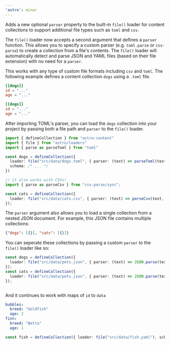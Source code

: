 ```yaml
---
'astro': minor
---
```


Adds a new optional `parser` property to the built-in `file()` loader for content collections to support additional file types such as `toml` and `csv`.

The `file()` loader now accepts a second argument that defines a `parser` function. This allows you to specify a custom parser (e.g. `toml.parse` or `csv-parse`) to create a collection from a file's contents. The `file()` loader will automatically detect and parse JSON and YAML files (based on their file extension) with no need for a `parser`.

This works with any type of custom file formats including `csv` and `toml`. The following example defines a content collection `dogs` using a `.toml` file.
```toml
[[dogs]]
id = "..."
age = "..."

[[dogs]]
id = "..."
age = "..."
```
After importing TOML's parser, you can load the `dogs` collection into your project by passing both a file path and `parser` to the `file()` loader.
```typescript
import { defineCollection } from "astro:content"
import { file } from "astro/loaders"
import { parse as parseToml } from "toml"

const dogs = defineCollection({
  loader: file("src/data/dogs.toml", { parser: (text) => parseToml(text).dogs }),
  schema: /* ... */
})

// it also works with CSVs!
import { parse as parseCsv } from "csv-parse/sync";

const cats = defineCollection({
  loader: file("src/data/cats.csv", { parser: (text) => parseCsv(text, { columns: true, skipEmptyLines: true })})
});
```

The `parser` argument also allows you to load a single collection from a nested JSON document. For example, this JSON file contains multiple collections:
```json
{"dogs": [{}], "cats": [{}]}
```

You can seperate these collections by passing a custom `parser` to the `file()` loader like so:
```typescript
const dogs = defineCollection({
  loader: file("src/data/pets.json", { parser: (text) => JSON.parse(text).dogs })
});
const cats = defineCollection({
  loader: file("src/data/pets.json", { parser: (text) => JSON.parse(text).cats })
});
```

```typescript
```

And it continues to work with maps of `id` to `data`
```yaml
bubbles:
  breed: "Goldfish"
  age: 2
finn:
  breed: "Betta"
  age: 1
```

```typescript
const fish = defineCollection({ loader: file("src/data/fish.yaml"), schema: z.object({ breed: z.string(), age: z.number() }) });
```
